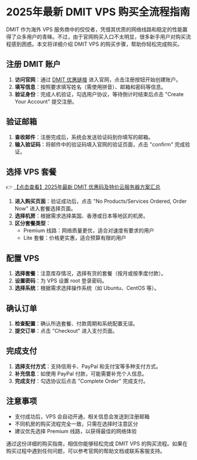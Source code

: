 # 2025年最新 DMIT VPS 购买全流程指南

DMIT 作为海外 VPS 服务商中的佼佼者，凭借其优质的网络线路和稳定的性能赢得了众多用户的青睐。不过，由于官网购买入口不太明显，很多新手用户对购买流程感到困惑。本文将详细介绍 DMIT VPS 的购买步骤，帮助你轻松完成购买。

## 注册 DMIT 账户

1. **访问官网**：通过 [DMIT 优惠链接](https://bit.ly/dmit_coupon) 进入官网，点击注册按钮开始创建账户。
2. **填写信息**：按照要求填写姓名（需使用拼音）、邮箱和密码等信息。
3. **验证身份**：完成人机验证，勾选用户协议，等待倒计时结束后点击 "Create Your Account" 提交注册。

## 验证邮箱

1. **查收邮件**：注册完成后，系统会发送验证码到你填写的邮箱。
2. **输入验证码**：将邮件中的验证码填入官网的验证页面，点击 "confirm" 完成验证。

## 选择 VPS 套餐

👉 [【点击查看】2025年最新 DMIT 优惠码及特价云服务器方案汇总](https://bit.ly/dmit_coupon)

1. **进入购买页面**：验证成功后，点击 "No Products/Services Ordered, Order Now" 进入套餐选择页面。
2. **选择机房**：根据需求选择美国、香港或日本等地区的机房。
3. **区分套餐类型**：
   - Premium 线路：网络质量更优，适合对速度有要求的用户
   - Lite 套餐：价格更实惠，适合预算有限的用户

## 配置 VPS

1. **选择套餐**：注意库存情况，选择有货的套餐（按月或按季度付款）。
2. **设置密码**：为 VPS 设置 root 登录密码。
3. **选择系统**：根据需求选择操作系统（如 Ubuntu、CentOS 等）。

## 确认订单

1. **检查配置**：确认所选套餐、付款周期和系统配置无误。
2. **提交订单**：点击 "Checkout" 进入支付页面。

## 完成支付

1. **选择支付方式**：支持信用卡、PayPal 和支付宝等多种支付方式。
2. **补充信息**：如使用 PayPal 付款，可能需要补充个人信息。
3. **完成支付**：勾选协议后点击 "Complete Order" 完成支付。

## 注意事项

- 支付成功后，VPS 会自动开通，相关信息会发送到注册邮箱
- 不同机房的购买流程完全一致，只需在选择时注意区分
- 建议优先选择 Premium 线路，以获得最佳的网络体验

通过这份详细的购买指南，相信你能够轻松完成 DMIT VPS 的购买流程。如果在购买过程中遇到任何问题，可以参考官网的帮助文档或联系客服支持。